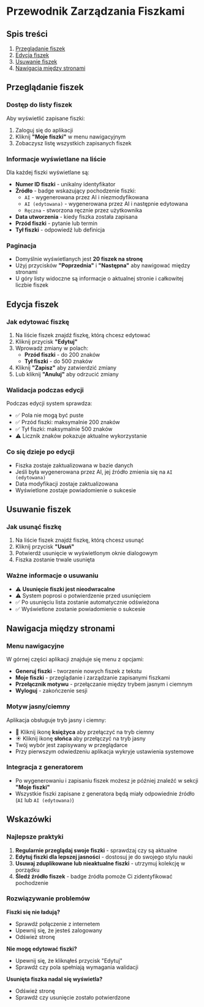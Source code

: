 # Przewodnik Zarządzania Fiszkami

## Spis treści
1. [Przeglądanie fiszek](#przeglądanie-fiszek)
2. [Edycja fiszek](#edycja-fiszek)
3. [Usuwanie fiszek](#usuwanie-fiszek)
4. [Nawigacja między stronami](#nawigacja-między-stronami)

## Przeglądanie fiszek

### Dostęp do listy fiszek
Aby wyświetlić zapisane fiszki:
1. Zaloguj się do aplikacji
2. Kliknij **"Moje fiszki"** w menu nawigacyjnym
3. Zobaczysz listę wszystkich zapisanych fiszek

### Informacje wyświetlane na liście
Dla każdej fiszki wyświetlane są:
- **Numer ID fiszki** - unikalny identyfikator
- **Źródło** - badge wskazujący pochodzenie fiszki:
  - `AI` - wygenerowana przez AI i niezmodyfikowana
  - `AI (edytowana)` - wygenerowana przez AI i następnie edytowana
  - `Ręczna` - stworzona ręcznie przez użytkownika
- **Data utworzenia** - kiedy fiszka została zapisana
- **Przód fiszki** - pytanie lub termin
- **Tył fiszki** - odpowiedź lub definicja

### Paginacja
- Domyślnie wyświetlanych jest **20 fiszek na stronę**
- Użyj przycisków **"Poprzednia"** i **"Następna"** aby nawigować między stronami
- U góry listy widoczne są informacje o aktualnej stronie i całkowitej liczbie fiszek

## Edycja fiszek

### Jak edytować fiszkę
1. Na liście fiszek znajdź fiszkę, którą chcesz edytować
2. Kliknij przycisk **"Edytuj"**
3. Wprowadź zmiany w polach:
   - **Przód fiszki** - do 200 znaków
   - **Tył fiszki** - do 500 znaków
4. Kliknij **"Zapisz"** aby zatwierdzić zmiany
5. Lub kliknij **"Anuluj"** aby odrzucić zmiany

### Walidacja podczas edycji
Podczas edycji system sprawdza:
- ✅ Pola nie mogą być puste
- ✅ Przód fiszki: maksymalnie 200 znaków
- ✅ Tył fiszki: maksymalnie 500 znaków
- ⚠️ Licznik znaków pokazuje aktualne wykorzystanie

### Co się dzieje po edycji
- Fiszka zostaje zaktualizowana w bazie danych
- Jeśli była wygenerowana przez AI, jej źródło zmienia się na `AI (edytowana)`
- Data modyfikacji zostaje zaktualizowana
- Wyświetlone zostaje powiadomienie o sukcesie

## Usuwanie fiszek

### Jak usunąć fiszkę
1. Na liście fiszek znajdź fiszkę, którą chcesz usunąć
2. Kliknij przycisk **"Usuń"**
3. Potwierdź usunięcie w wyświetlonym oknie dialogowym
4. Fiszka zostanie trwale usunięta

### Ważne informacje o usuwaniu
- ⚠️ **Usunięcie fiszki jest nieodwracalne**
- ⚠️ System poprosi o potwierdzenie przed usunięciem
- ✅ Po usunięciu lista zostanie automatycznie odświeżona
- ✅ Wyświetlone zostanie powiadomienie o sukcesie

## Nawigacja między stronami

### Menu nawigacyjne
W górnej części aplikacji znajduje się menu z opcjami:
- **Generuj fiszki** - tworzenie nowych fiszek z tekstu
- **Moje fiszki** - przeglądanie i zarządzanie zapisanymi fiszkami
- **Przełącznik motywu** - przełączanie między trybem jasnym i ciemnym
- **Wyloguj** - zakończenie sesji

### Motyw jasny/ciemny
Aplikacja obsługuje tryb jasny i ciemny:
- 🌙 Kliknij ikonę **księżyca** aby przełączyć na tryb ciemny
- ☀️ Kliknij ikonę **słońca** aby przełączyć na tryb jasny
- Twój wybór jest zapisywany w przeglądarce
- Przy pierwszym odwiedzeniu aplikacja wykryje ustawienia systemowe

### Integracja z generatorem
- Po wygenerowaniu i zapisaniu fiszek możesz je później znaleźć w sekcji **"Moje fiszki"**
- Wszystkie fiszki zapisane z generatora będą miały odpowiednie źródło (`AI` lub `AI (edytowana)`)

## Wskazówki

### Najlepsze praktyki
1. **Regularnie przeglądaj swoje fiszki** - sprawdzaj czy są aktualne
2. **Edytuj fiszki dla lepszej jasności** - dostosuj je do swojego stylu nauki
3. **Usuwaj zduplikowane lub nieaktualne fiszki** - utrzymuj kolekcję w porządku
4. **Śledź źródło fiszek** - badge źródła pomoże Ci zidentyfikować pochodzenie

### Rozwiązywanie problemów

**Fiszki się nie ładują?**
- Sprawdź połączenie z internetem
- Upewnij się, że jesteś zalogowany
- Odśwież stronę

**Nie mogę edytować fiszki?**
- Upewnij się, że kliknąłeś przycisk "Edytuj"
- Sprawdź czy pola spełniają wymagania walidacji

**Usunięta fiszka nadal się wyświetla?**
- Odśwież stronę
- Sprawdź czy usunięcie zostało potwierdzone

